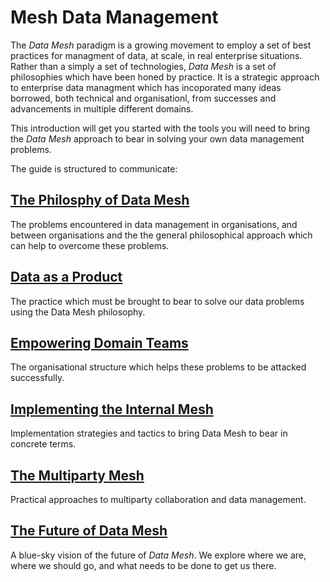# Mesh Data Management

The *Data Mesh* paradigm is a growing movement to employ a set of best
practices for managment of data, at scale, in real enterprise
situations. Rather than a simply a set of technologies, *Data Mesh* is
a set of philosophies which have been honed by practice. It is a
strategic approach to enterprise data managment which has incoporated
many ideas borrowed, both technical and organisationl, from successes
and advancements in multiple different domains.

This introduction will get you started with the tools you will need to
bring the *Data Mesh* approach to bear in solving your own data
management problems.

The guide is structured to communicate:

## [The Philosphy of Data Mesh](./Mesh.md)

The problems encountered in data management in organisations, and
between organisations and the the general philosophical approach which
can help to overcome these problems.

## [Data as a Product](./Product.md)

The practice which must be brought to bear to solve our data problems
using the Data Mesh philosophy.

## [Empowering Domain Teams](./Teams.md)

The organisational structure which helps these problems to be attacked
successfully.

## [Implementing the Internal Mesh](./Enterprise.md)

Implementation strategies and tactics to bring Data Mesh to bear in
concrete terms.

## [The Multiparty Mesh](./Multiparty.md)

Practical approaches to multiparty collaboration and data management.

## [The Future of Data Mesh](./Future.md)

A blue-sky vision of the future of *Data Mesh*. We explore where we
are, where we should go, and what needs to be done to get us there.
